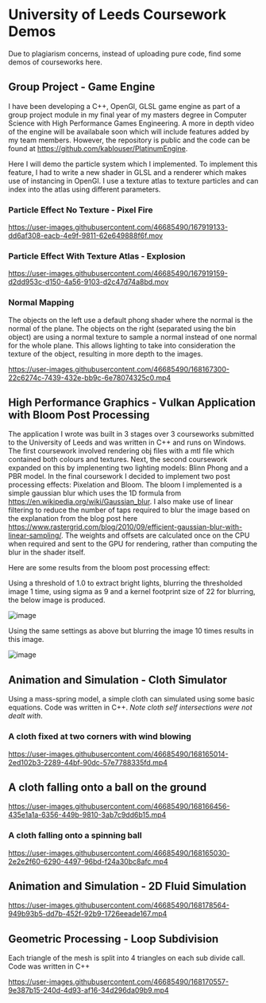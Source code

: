 # University of Leeds Coursework Demos

Due to plagiarism concerns, instead of uploading pure code, find some demos of courseworks here.

## Group Project - Game Engine
I have been developing a C++, OpenGl, GLSL game engine as part of a group project module in my final year of my masters degree in Computer Science with High Performance Games Engineering. A more in depth video of the engine will be availabale soon which will include features added by my team members. However, the repository is public and the code can be found at https://github.com/kablouser/PlatinumEngine. 

Here I will demo the particle system which I implemented. To implement this feature, I had to write a new shader in GLSL and a renderer which makes use of instancing in OpenGl. I use a texture atlas to texture particles and can index into the atlas using different parameters. 

### Particle Effect No Texture - Pixel Fire

https://user-images.githubusercontent.com/46685490/167919133-dd6af308-eacb-4e9f-9811-62e649888f6f.mov

### Particle Effect With Texture Atlas - Explosion

https://user-images.githubusercontent.com/46685490/167919159-d2dd953c-d150-4a56-9103-d2c47d74a8bd.mov

### Normal Mapping
The objects on the left use a default phong shader where the normal is the normal of the plane. The objects on the right (separated using the bin object) are using a normal texture to sample a normal instead of one normal for the whole plane. This allows lighting to take into consideration the texture of the object, resulting in more depth to the images.

https://user-images.githubusercontent.com/46685490/168167300-22c6274c-7439-432e-bb9c-6e78074325c0.mp4

## High Performance Graphics - Vulkan Application with Bloom Post Processing

The application I wrote was built in 3 stages over 3 courseworks submitted to the University of Leeds and was written in C++ and runs on Windows. The first coursework involved rendering obj files with a mtl file which contained both colours and textures. Next, the second coursework expanded on this by implenenting two lighting models: Blinn Phong and a PBR model. In the final coursework I decided to implement two post processing effects: Pixelation and Bloom. The bloom I implemented is a simple gaussian blur which uses the 1D formula from https://en.wikipedia.org/wiki/Gaussian_blur. I also make use of linear filtering to reduce the number of taps required to blur the image based on the explanation from the blog post here https://www.rastergrid.com/blog/2010/09/efficient-gaussian-blur-with-linear-sampling/. The weights and offsets are calculated once on the CPU when required and sent to the GPU for rendering, rather than computing the blur in the shader itself.

Here are some results from the bloom post processing effect:

Using a threshold of 1.0 to extract bright lights, blurring the thresholded image 1 time, using sigma as 9 and a kernel footprint size of 22 for blurring, the below image is produced.

![image](https://user-images.githubusercontent.com/46685490/172678910-37a3e890-5b98-476e-82ec-298af83b4ce1.png)

Using the same settings as above but blurring the image 10 times results in this image.

![image](https://user-images.githubusercontent.com/46685490/172680370-a57600f2-0f83-4be2-8398-afb27e3326bd.png)

## Animation and Simulation - Cloth Simulator 
Using a mass-spring model, a simple cloth can simulated using some basic equations. Code was written in C++. *Note cloth self intersections were not dealt with*. 

### A cloth fixed at two corners with wind blowing

https://user-images.githubusercontent.com/46685490/168165014-2ed102b3-2289-44bf-90dc-57e7788335fd.mp4

## A cloth falling onto a ball on the ground

https://user-images.githubusercontent.com/46685490/168166456-435e1a1a-6356-449b-9810-3ab7c9dd6b15.mp4

### A cloth falling onto a spinning ball

https://user-images.githubusercontent.com/46685490/168165030-2e2e2f60-6290-4497-96bd-f24a30bc8afc.mp4

## Animation and Simulation - 2D Fluid Simulation

https://user-images.githubusercontent.com/46685490/168178564-949b93b5-dd7b-452f-92b9-1726eeade167.mp4

## Geometric Processing - Loop Subdivision
Each triangle of the mesh is split into 4 triangles on each sub divide call. Code was written in C++

https://user-images.githubusercontent.com/46685490/168170557-9e387b15-240d-4d93-af16-34d296da09b9.mp4
